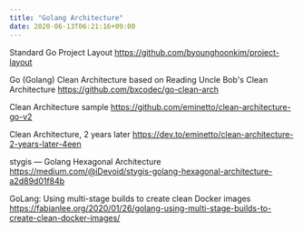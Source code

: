 ```yaml
---
title: "Golang Architecture"
date: 2020-06-13T06:21:16+09:00
---
```


Standard Go Project Layout
 https://github.com/byounghoonkim/project-layout

Go (Golang) Clean Architecture based on Reading Uncle Bob's Clean Architecture
 https://github.com/bxcodec/go-clean-arch

Clean Architecture sample
 https://github.com/eminetto/clean-architecture-go-v2

Clean Architecture, 2 years later
 https://dev.to/eminetto/clean-architecture-2-years-later-4een

stygis — Golang Hexagonal Architecture
 https://medium.com/@iDevoid/stygis-golang-hexagonal-architecture-a2d89d01f84b

GoLang: Using multi-stage builds to create clean Docker images
 https://fabianlee.org/2020/01/26/golang-using-multi-stage-builds-to-create-clean-docker-images/
